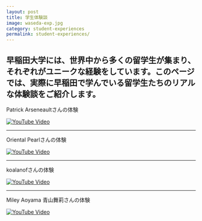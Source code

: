 ```yaml
---
layout: post
title: 学生体験談
image: waseda-exp.jpg
category: student-experiences
permalink: student-experiences/
---
```



早稲田大学には、世界中から多くの留学生が集まり、それぞれがユニークな経験をしています。このページでは、実際に早稲田で学んでいる留学生たちのリアルな体験談をご紹介します。
---
Patrick Arseneaultさんの体験

[![YouTube Video](https://img.youtube.com/vi/i_b5GjkCBHE/0.jpg)](https://www.youtube.com/watch?v=i_b5GjkCBHE)

---

Oriental Pearlさんの体験

[![YouTube Video](https://img.youtube.com/vi/qjTqeejCWY0/0.jpg)](https://www.youtube.com/watch?v=qjTqeejCWY0)

---

koalanofさんの体験

[![YouTube Video](https://img.youtube.com/vi/adUMlQJePLA/0.jpg)](https://www.youtube.com/watch?v=adUMlQJePLA)

---

Miley Aoyama 青山舞莉さんの体験

[![YouTube Video](https://img.youtube.com/vi/4Hez_WJ7qgk/0.jpg)](https://www.youtube.com/watch?v=4Hez_WJ7qgk)
